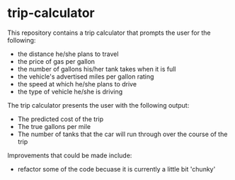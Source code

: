 trip-calculator
===============

This repository contains a trip calculator that prompts the user for the following: 

- the distance he/she plans to travel
- the price of gas per gallon
- the number of gallons his/her tank takes when it is full
- the vehicle's advertised miles per gallon rating
- the speed at which he/she plans to drive
- the type of vehicle he/she is driving 

The trip calculator presents the user with the following output:

- The predicted cost of the trip
- The true gallons per mile 
- The number of tanks that the car will run through over the course of the trip

Improvements that could be made include:

- refactor some of the code becuase it is currently a little bit 'chunky' 
